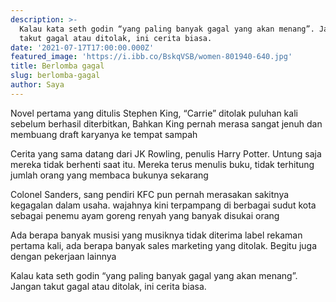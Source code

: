 ```yaml
---
description: >-
  Kalau kata seth godin “yang paling banyak gagal yang akan menang”. Jangan
  takut gagal atau ditolak, ini cerita biasa.
date: '2021-07-17T17:00:00.000Z'
featured_image: 'https://i.ibb.co/BskqVSB/women-801940-640.jpg'
title: Berlomba gagal
slug: berlomba-gagal
author: Saya
---
```


Novel pertama yang ditulis Stephen King, “Carrie” ditolak puluhan kali sebelum berhasil diterbitkan, Bahkan King pernah merasa sangat jenuh dan membuang draft karyanya ke tempat sampah

Cerita yang sama datang dari JK Rowling, penulis Harry Potter. Untung saja mereka tidak berhenti saat itu. Mereka terus menulis buku, tidak terhitung jumlah orang yang membaca bukunya sekarang

Colonel Sanders, sang pendiri KFC pun pernah merasakan sakitnya kegagalan dalam usaha. wajahnya kini terpampang di berbagai sudut kota sebagai penemu ayam goreng renyah yang banyak disukai orang

Ada berapa banyak musisi yang musiknya tidak diterima label rekaman pertama kali, ada berapa banyak sales marketing yang ditolak. Begitu juga dengan pekerjaan lainnya

Kalau kata seth godin “yang paling banyak gagal yang akan menang”. Jangan takut gagal atau ditolak, ini cerita biasa.
